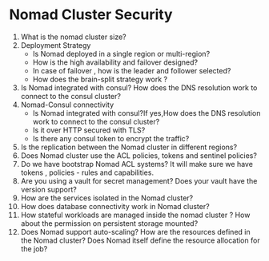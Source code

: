 # Nomad Cluster Security

1.  What is the nomad cluster size?
2.  Deployment Strategy 
    -  Is Nomad deployed in a single region or multi-region?  
    -  How is the high availability and failover designed?
    -  In case of failover , how is the leader and follower selected?
    -  How does the brain-split strategy work ?
3.  Is Nomad integrated with consul? How does the DNS resolution work to connect to the consul cluster?
4.  Nomad-Consul connectivity 
    -  Is Nomad integrated with consul?If yes,How does the DNS resolution work to connect to the consul cluster?
    -  Is it over HTTP secured with TLS? 
    -  Is there any consul token to encrypt the traffic?
5.  Is the replication between the Nomad cluster in different regions?
6.  Does Nomad cluster use the ACL policies, tokens and sentinel policies?
7.  Do we have bootstrap Nomad ACL systems? It will make sure we have tokens , policies - rules and capabilities.
8.  Are you using a vault for secret management? Does your vault have the version support?
9.  How are the services isolated in the Nomad cluster?
10. How does database connectivity work in Nomad cluster? 
11. How stateful workloads are managed inside the nomad cluster ? How about the permission on persistent storage mounted?
12. Does Nomad support auto-scaling? How are the resources defined in the Nomad cluster? Does Nomad itself define the resource allocation for the job?
